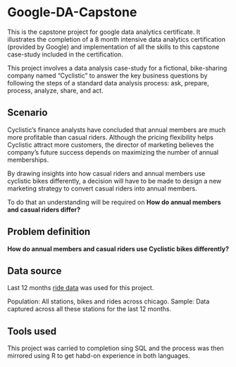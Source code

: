 # Google-DA-Capstone
This is the capstone project for google data analytics certificate. It illustrates the completion of a 8 month intensive data analytics certification (provided by Google) and implementation of all the skills to this capstone case-study included in the certification.

This project involves a data analysis case-study for a fictional, bike-sharing company named “Cyclistic” to answer the key business questions by following the steps of a standard data analysis process: ask, prepare, process, analyze, share, and act.

## Scenario
Cyclistic’s finance analysts have concluded that annual members are much more profitable than casual riders. Although the pricing flexibility helps Cyclistic attract more customers, the director of marketing believes the company’s future success depends on maximizing the number of annual memberships. 

By drawing insights into how casual riders and annual members use cyclistic bikes differently, a decision will have to be made to design a new marketing strategy to convert casual riders into annual members.

To do that an understanding will be required on **How do annual members and casual riders differ?**

## Problem definition
**How do annual members and casual riders use Cyclistic bikes differently?**

## Data source
Last 12 months [ride data](https://divvy-tripdata.s3.amazonaws.com/index.html) was used for this project.

Population: All stations, bikes and rides across chicago.
Sample: Data captured across all these stations for the last 12 months.

## Tools used
This project was carried to completion sing SQL and the process was then mirrored using R to get habd-on experience in both languages.
